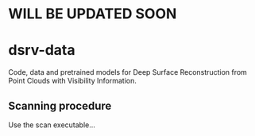 # WILL BE UPDATED SOON


# dsrv-data
Code, data and pretrained models for Deep Surface Reconstruction from Point Clouds with Visibility Information.

## Scanning procedure
Use the scan executable...
